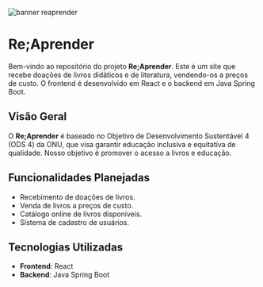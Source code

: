 ![banner reaprender](https://github.com/user-attachments/assets/33995cac-d8d6-475b-8db9-f1b136ad0b59)



# Re;Aprender

Bem-vindo ao repositório do projeto **Re;Aprender**. Este é um site que recebe doações de livros didáticos e de literatura, vendendo-os a preços de custo. O frontend é desenvolvido em React e o backend em Java Spring Boot.

## Visão Geral

O **Re;Aprender** é baseado no Objetivo de Desenvolvimento Sustentável 4 (ODS 4) da ONU, que visa garantir educação inclusiva e equitativa de qualidade. Nosso objetivo é promover o acesso a livros e educação.

## Funcionalidades Planejadas

- Recebimento de doações de livros.
- Venda de livros a preços de custo.
- Catálogo online de livros disponíveis.
- Sistema de cadastro de usuários.

## Tecnologias Utilizadas

- **Frontend**: React
- **Backend**: Java Spring Boot
